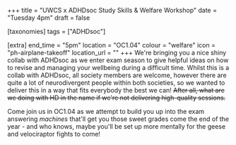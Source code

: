 +++
title = "UWCS x ADHDsoc Study Skills & Welfare Workshop"
date = "Tuesday 4pm"
draft = false

[taxonomies]
tags = ["ADHDsoc"]

[extra]
end_time = "5pm"
location = "OC1.04"
colour = "welfare"
icon = "ph-airplane-takeoff"
location_url = ""
+++
We're bringing you a nice shiny collab with ADHDsoc as we enter exam season to give helpful ideas on how to revise and managing your wellbeing during a difficult time. Whilst this is a collab with ADHDsoc, all society members are welcome, however there are quite a lot of neurodivergent people within both societies, so we wanted to deliver this in a way that fits everybody the best we can! ~~After all, what are we doing with HD in the name if we're not delivering high-quality sessions.~~

Come join us in OC1.04 as we attempt to build you up into the exam answering *machines* that'll get you those sweet grades come the end of the year - and who knows, maybe you'll be set up more mentally for the geese and velociraptor fights to come!

